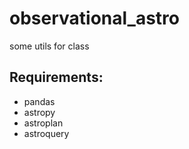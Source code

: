 # observational_astro
some utils for class

## Requirements:
- pandas
- astropy
- astroplan
- astroquery

